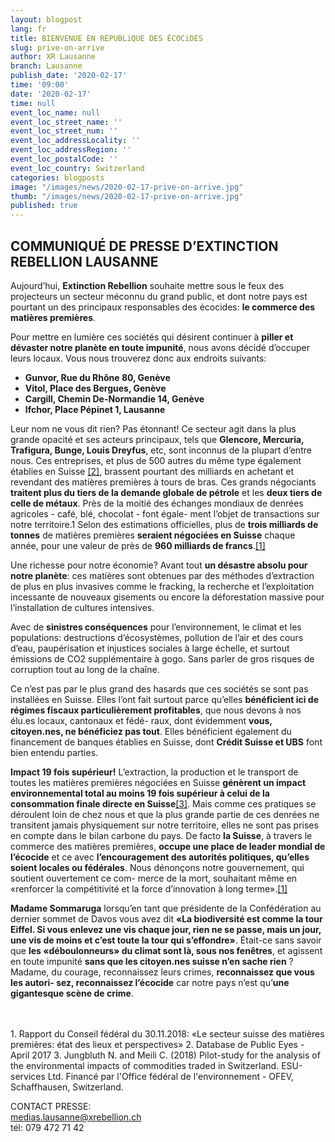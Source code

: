 ```yaml
---
layout: blogpost
lang: fr
title: BIENVENUE EN RÉPUBLiQUE DES ÉCOCiDES
slug: prive-on-arrive
author: XR Lausanne
branch: Lausanne
publish_date: '2020-02-17'
time: '09:00'
date: '2020-02-17'
time: null
event_loc_name: null
event_loc_street_name: ''
event_loc_street_num: ''
event_loc_addressLocality: ''
event_loc_addressRegion: ''
event_loc_postalCode: ''
event_loc_country: Switzerland
categories: blogposts
image: "/images/news/2020-02-17-prive-on-arrive.jpg"
thumb: "/images/news/2020-02-17-prive-on-arrive.jpg"
published: true
---
```


## COMMUNIQUÉ DE PRESSE D’EXTINCTION REBELLION LAUSANNE

Aujourd’hui, **Extinction Rebellion** souhaite mettre sous le feux des projecteurs un secteur méconnu du grand public, et dont notre pays est pourtant un des principaux responsables des écocides: **le commerce des matières premières**.

Pour mettre en lumière ces sociétés qui désirent continuer à **piller et dévaster notre planète en toute impunité**, nous avons décidé d’occuper leurs locaux. Vous nous trouverez donc aux endroits suivants:
- **Gunvor, Rue du Rhône 80, Genève**
- **Vitol, Place des Bergues, Genève**
- **Cargill, Chemin De-Normandie 14, Genève**
- **Ifchor, Place Pépinet 1, Lausanne**

Leur nom ne vous dit rien? Pas étonnant! Ce secteur agit dans la plus grande opacité et ses acteurs principaux, tels que **Glencore, Mercuria, Trafigura, Bunge, Louis Dreyfus**, etc, sont inconnus de la plupart d’entre nous. Ces entreprises, et plus de 500 autres du même type également établies en Suisse [[2]](#ref2), brassent pourtant des milliards en achetant et revendant des matières premières à tours de bras. Ces grands négociants **traitent plus du tiers de la demande globale de pétrole** et les **deux tiers de celle de métaux**. Près de la moitié des échanges mondiaux de denrées agricoles - café, blé, chocolat - font égale- ment l’objet de transactions sur notre territoire.1 Selon des estimations officielles, plus de **trois milliards de tonnes** de matières premières **seraient négociées en Suisse** chaque année, pour une valeur de près de **960 milliards de francs**.[[1]](#ref1)

Une richesse pour notre économie? Avant tout **un désastre absolu pour notre planète**: ces matières sont obtenues par des méthodes d’extraction de plus en plus invasives comme le fracking, la recherche et l’exploitation incessante de nouveaux gisements ou encore la déforestation massive pour l’installation de cultures intensives.

Avec de **sinistres conséquences** pour l’environnement, le climat et les populations: destructions d’écosystèmes, pollution de l’air et des cours d’eau, paupérisation et injustices sociales à large échelle, et surtout émissions de CO2 supplémentaire à gogo. Sans parler de gros risques de corruption tout au long de la chaîne.

Ce n’est pas par le plus grand des hasards que ces sociétés se sont pas installées en Suisse. Elles l’ont fait surtout parce qu’elles **bénéficient ici de régimes fiscaux particulièrement profitables**, que nous devons à nos élu.es locaux, cantonaux et fédé- raux, dont évidemment **vous, citoyen.nes, ne bénéficiez pas tout**. Elles bénéficient également du financement de banques établies en Suisse, dont **Crédit Suisse et UBS** font bien entendu parties.

**Impact 19 fois supérieur!**
L’extraction, la production et le transport de toutes les matières premières négociées en Suisse **génèrent un impact environnemental total au moins 19 fois supérieur à celui de la consommation finale directe en Suisse**[[3]](#ref3). Mais comme ces pratiques se déroulent loin de chez nous et que la plus grande partie de ces denrées ne transitent jamais physiquement sur notre territoire, elles ne sont pas prises en compte dans le bilan carbone du pays. De facto **la Suisse**, à travers le commerce des matières premières, **occupe une place de leader mondial de l’écocide** et ce avec **l’encouragement des autorités politiques, qu’elles soient locales ou fédérales**. Nous dénonçons notre gouvernement, qui soutient ouvertement ce com- merce de la mort, souhaitant même en «renforcer la compétitivité et la force d’innovation à long terme».[[1]](#ref1)

**Madame Sommaruga** lorsqu’en tant que présidente de la Confédération au dernier sommet de Davos vous avez dit **«La biodiversité est comme la tour Eiffel. Si vous enlevez une vis chaque jour, rien ne se passe, mais un jour, une vis de moins et c’est toute la tour qui s’effondre»**.
Était-ce sans savoir que **les «déboulonneurs» du climat sont là, sous nos fenêtres**, et agissent en toute impunité **sans que les citoyen.nes suisse n’en sache rien** ? Madame, du courage, reconnaissez leurs crimes, **reconnaissez que vous les autori- sez, reconnaissez l’écocide** car notre pays n’est qu’**une gigantesque scène de crime**.

<br />
<br />
<a name="ref1">1. Rapport du Conseil fédéral du 30.11.2018: «Le secteur suisse des matières premières: état des lieux et perspectives»</a>  
<a name="ref2">2. Database de Public Eyes - April 2017</a>  
<a name="ref3">3. Jungbluth N. and Meili C. (2018) Pilot-study for the analysis of the environmental impacts of commodities traded in Switzerland. ESU-services Ltd. Financé par l'Office fédéral de l'environnement - OFEV, Schaffhausen, Switzerland.</a>   
<br />

CONTACT PRESSE:  
medias.lausanne@xrebellion.ch  
tél: 079 472 71 42
